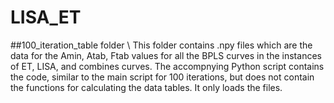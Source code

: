 # LISA_ET

##100_iteration_table folder \\
This folder contains .npy files which are the data for the Amin, Atab, Ftab values for all the BPLS curves in the instances of ET, LISA, and combines curves. The accompnying Python script
contains the code, similar to the main script for 100 iterations, but does not contain the functions for calculating the data tables. It only loads the files.
